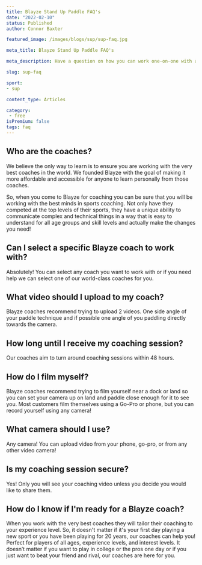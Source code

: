 ```yaml
---
title: Blayze Stand Up Paddle FAQ's
date: "2022-02-10"
status: Published
author: Connor Baxter

featured_image: /images/blogs/sup/sup-faq.jpg

meta_title: Blayze Stand Up Paddle FAQ's

meta_description: Have a question on how you can work one-on-one with a Blayze SUP coach?  Take a look at the Blayze FAQ's for stand up paddle athletes here.

slug: sup-faq

sport:
- sup

content_type: Articles

category:
 - free
isPremium: false
tags: faq
---
```

<script>
	import CoachingPreview from '$lib/shared/CoachingPreview.svelte';
</script>

## Who are the coaches?

We believe the only way to learn is to ensure you are working with the very best coaches in the world. We founded Blayze with the goal of making it more affordable and accessible for anyone to learn personally from those coaches. 

So, when you come to Blayze for coaching you can be sure that you will be working with the best minds in sports coaching. Not only have they competed at the top levels of their sports, they have a unique ability to communicate complex and technical things in a way that is easy to understand for all age groups and skill levels and actually make the changes you need!



## Can I select a specific Blayze coach to work with?

Absolutely! You can select any coach you want to work with or if you need help we can select one of our world-class coaches for you.



## What video should I upload to my coach?

Blayze coaches recommend trying to upload 2 videos. One side angle of your paddle technique and if possible one angle of you paddling directly towards the camera.



## How long until I receive my coaching session?

Our coaches aim to turn around coaching sessions within 48 hours.



## How do I film myself?

Blayze coaches recommend trying to film yourself near a dock or land so you can set your camera up on land and paddle close enough for it to see you. Most customers film themselves using a Go-Pro or phone, but you can record yourself using any camera!



## What camera should I use?

Any camera! You can upload video from your phone, go-pro, or from any other video camera!



## Is my coaching session secure?

Yes! Only you will see your coaching video unless you decide you would like to share them.



## How do I know if I'm ready for a Blayze coach?

When you work with the very best coaches they will tailor their coaching to your experience level. So, it doesn't matter if it's your first day playing a new sport or you have been playing for 20 years, our coaches can help you! Perfect for players of all ages, experience levels, and interest levels. It doesn’t matter if you want to play in college or the pros one day or if you just want to beat your friend and rival, our coaches are here for you.



<CoachingPreview sport="SUP" title="View Sample Blayze SUP Coaching Sessions" />